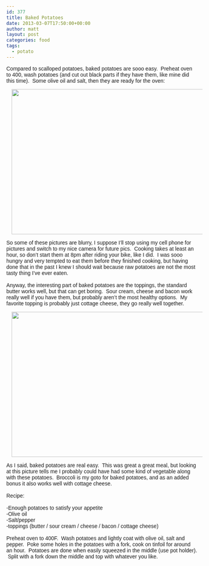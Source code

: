 ```yaml
---
id: 377
title: Baked Potatoes
date: 2013-03-07T17:50:00+00:00
author: matt
layout: post
categories: food
tags:
  - potato
---
```

<span style="font-family: Arial, Helvetica, sans-serif;">Compared to scalloped potatoes, baked potatoes are sooo easy. &nbsp;Preheat oven to 400, wash potatoes (and cut out black parts if they have them, like mine did this time). &nbsp;Some olive oil and salt, then they are ready for the oven:</span>

<div style="clear: both; text-align: center;">
  <a href="http://3.bp.blogspot.com/-08cfDdlSf8s/UTkTfK-mGkI/AAAAAAAAAjE/x_zCH5X12LQ/s1600/IMAG0140.jpg" style="margin-left: 1em; margin-right: 1em;"><span style="font-family: Arial, Helvetica, sans-serif;"><img border="0" height="382" src="http://3.bp.blogspot.com/-08cfDdlSf8s/UTkTfK-mGkI/AAAAAAAAAjE/x_zCH5X12LQ/s640/IMAG0140.jpg" width="640" /></span></a>
</div>

<span style="font-family: Arial, Helvetica, sans-serif;">So some of these pictures are blurry, I suppose I&#8217;ll stop using my cell phone for pictures and switch to my nice camera for future pics. &nbsp;Cooking takes at least an hour, so don&#8217;t start them at 8pm after riding your bike, like I did. &nbsp;I was sooo hungry and very tempted to eat them before they finished cooking, but having done that in the past I knew I should wait because raw potatoes are not the most tasty thing I&#8217;ve ever eaten. &nbsp;</span>  
<span style="font-family: Arial, Helvetica, sans-serif;"><br /></span><span style="font-family: Arial, Helvetica, sans-serif;">Anyway, the interesting part of baked potatoes are the toppings, the standard butter works well, but that can get boring. &nbsp;Sour cream, cheese and bacon work really well if you have them, but probably aren&#8217;t the most healthy options. &nbsp;My favorite topping is probably just cottage cheese, they go really well together. &nbsp;</span>

<div style="clear: both; text-align: center;">
  <a href="http://4.bp.blogspot.com/-UH8KsUYgXWY/UTkWHgWVukI/AAAAAAAAAjU/t5BSg4bpf0I/s1600/IMAG0144.jpg" style="margin-left: 1em; margin-right: 1em;"><span style="font-family: Arial, Helvetica, sans-serif;"><img border="0" height="382" src="http://4.bp.blogspot.com/-UH8KsUYgXWY/UTkWHgWVukI/AAAAAAAAAjU/t5BSg4bpf0I/s640/IMAG0144.jpg" width="640" /></span></a>
</div>

<span style="font-family: Arial, Helvetica, sans-serif;">As I said, baked potatoes are real easy. &nbsp;This was great a great meal, but looking at this picture tells me I probably could have had some kind of vegetable along with these potatoes. &nbsp;Broccoli is my goto for baked potatoes, and as an added bonus it also works well with cottage cheese.</span>  
<span style="font-family: Arial, Helvetica, sans-serif;"><br /></span><span style="font-family: Arial, Helvetica, sans-serif;">Recipe:&nbsp;</span>  
<span style="font-family: Arial, Helvetica, sans-serif;"><br /></span><span style="font-family: Arial, Helvetica, sans-serif;">-Enough potatoes to satisfy your appetite</span>  
<span style="font-family: Arial, Helvetica, sans-serif;">-Olive oil</span>  
<span style="font-family: Arial, Helvetica, sans-serif;">-Salt/pepper</span>  
<span style="font-family: Arial, Helvetica, sans-serif;">-toppings (butter / sour cream / cheese / bacon / cottage cheese)</span>  
<span style="font-family: Arial, Helvetica, sans-serif;"><br /></span><span style="font-family: Arial, Helvetica, sans-serif;">Preheat oven to 400F. &nbsp;Wash potatoes and lightly coat with olive oil, salt and pepper. &nbsp;Poke some holes in the potatoes with a fork, cook on tinfoil for around an hour. &nbsp;Potatoes are done when easily squeezed in the middle (use pot holder). &nbsp;Split with a fork down the middle and top with whatever you like. &nbsp;</span>
